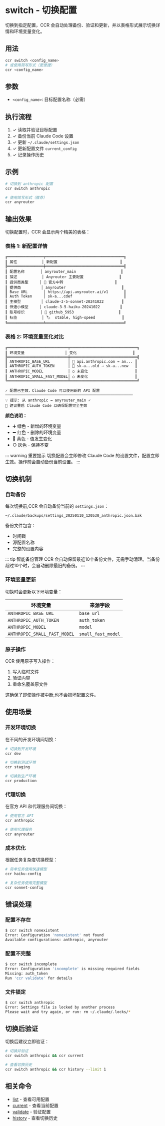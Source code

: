 # switch - 切换配置

切换到指定配置，CCR 会自动处理备份、验证和更新，并以表格形式展示切换详情和环境变量变化。

## 用法

```bash
ccr switch <config_name>
# 或使用简写形式（更便捷）
ccr <config_name>
```

## 参数

- `<config_name>`: 目标配置名称（必需）

## 执行流程

1. ✓ 读取并验证目标配置
2. ✓ 备份当前 Claude Code 设置
3. ✓ 更新 `~/.claude/settings.json`
4. ✓ 更新配置文件 `current_config`
5. ✓ 记录操作历史

## 示例

```bash
# 切换到 anthropic 配置
ccr switch anthropic

# 使用简写形式（推荐）
ccr anyrouter
```

## 输出效果

切换配置时，CCR 会显示两个精美的表格：

### 表格 1: 新配置详情

```
╔════════════════╤═══════════════════════════════════╗
║ 属性           │ 新配置                            ║
╠════════════════╪═══════════════════════════════════╣
║ 配置名称       │ anyrouter_main                    ║
║ 描述           │ Anyrouter 主要配置                ║
║ 提供商类型     │ 🔄 官方中转                       ║
║ 提供商         │ anyrouter                         ║
║ Base URL       │ https://api.anyrouter.ai/v1       ║
║ Auth Token     │ sk-a...cdef                       ║
║ 主模型         │ claude-3-5-sonnet-20241022        ║
║ 快速小模型     │ claude-3-5-haiku-20241022         ║
║ 账号标识       │ 👤 github_5953                    ║
║ 标签           │ 🏷️  stable, high-speed            ║
╚════════════════╧═══════════════════════════════════╝
```

### 表格 2: 环境变量变化对比

```
╔═══════════════════════════╤══════════════════════════════╗
║ 环境变量                  │ 变化                         ║
╠═══════════════════════════╪══════════════════════════════╣
║ ANTHROPIC_BASE_URL        │ 🔄 api.anthropic.com → an... ║
║ ANTHROPIC_AUTH_TOKEN      │ 🔄 sk-a...old → sk-a...new   ║
║ ANTHROPIC_MODEL           │ ○ 未变化                     ║
║ ANTHROPIC_SMALL_FAST_MODEL│ ○ 未变化                     ║
╚═══════════════════════════╧══════════════════════════════╝

✓ 配置已生效，Claude Code 可以使用新的 API 配置
─────────────────────────────────────────────────────────
💡 提示: 从 anthropic → anyrouter_main ✓
🔄 建议重启 Claude Code 以确保配置完全生效
```

**颜色说明：**
- ➕ 绿色 - 新增的环境变量
- ➖ 红色 - 删除的环境变量
- 🔄 黄色 - 值发生变化
- ○ 灰色 - 保持不变

::: warning 重要提示
切换配置会立即修改 Claude Code 的设置文件，配置立即生效。操作前会自动备份当前设置。
:::

## 切换机制

### 自动备份

每次切换前,CCR 会自动备份当前的 `settings.json`：

```
~/.claude/backups/settings_20250110_120530_anthropic.json.bak
```

备份文件包含：
- 时间戳
- 源配置名称
- 完整的设置内容

::: tip 智能备份管理
CCR 会自动保留最近10个备份文件，无需手动清理。当备份超过10个时，会自动删除最旧的备份。
:::

### 环境变量更新

切换时会更新以下环境变量：

| 环境变量 | 来源字段 |
|---------|----------|
| `ANTHROPIC_BASE_URL` | `base_url` |
| `ANTHROPIC_AUTH_TOKEN` | `auth_token` |
| `ANTHROPIC_MODEL` | `model` |
| `ANTHROPIC_SMALL_FAST_MODEL` | `small_fast_model` |

### 原子操作

CCR 使用原子写入操作：
1. 写入临时文件
2. 验证内容
3. 重命名覆盖原文件

这确保了即使操作被中断,也不会损坏配置文件。

## 使用场景

### 开发环境切换

在不同的开发环境间切换：

```bash
# 切换到开发环境
ccr dev

# 切换到测试环境
ccr staging

# 切换到生产环境
ccr production
```

### 代理切换

在官方 API 和代理服务间切换：

```bash
# 使用官方 API
ccr anthropic

# 使用代理服务
ccr anyrouter
```

### 成本优化

根据任务复杂度切换模型：

```bash
# 简单任务使用快速模型
ccr haiku-config

# 复杂任务使用完整模型
ccr sonnet-config
```

## 错误处理

### 配置不存在

```bash
$ ccr switch nonexistent
Error: Configuration 'nonexistent' not found
Available configurations: anthropic, anyrouter
```

### 配置不完整

```bash
$ ccr switch incomplete
Error: Configuration 'incomplete' is missing required fields
Missing: auth_token
Run 'ccr validate' for details
```

### 文件锁定

```bash
$ ccr switch anthropic
Error: Settings file is locked by another process
Please wait and try again, or run: rm ~/.claude/.locks/*
```

## 切换后验证

切换后建议立即验证：

```bash
# 切换并验证
ccr switch anthropic && ccr current

# 查看切换历史
ccr switch anthropic && ccr history --limit 1
```

## 相关命令

- [list](./list) - 查看可用配置
- [current](./current) - 查看当前配置
- [validate](./validate) - 验证配置
- [history](./history) - 查看切换历史
